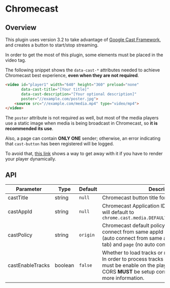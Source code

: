 # Chromecast

## Overview

This plugin uses version 3.2 to take advantage of [Google Cast Framework](https://developers.google.com/cast/docs/developers), and creates a button to start/stop streaming.

In order to get the most of this plugin, some elements must be placed in the video tag. 

The following snippet shows the `data-cast-*` attributes needed to achieve Chromecast best experience, **even when they are not required**.

```html
<video id="player1" width="640" height="360" preload="none"
       data-cast-title="[Your title]"
       data-cast-description="[Your optional description]"
       poster="//example.com/poster.jpg">
    <source src="//example.com/media.mp4" type="video/mp4">
</video>
```

The `poster` attribute is not required as well, but most of the media players use a static image when media is being broadcast in Chromecast, 
so **it is recommended its use**.

Also, a page can contain **ONLY ONE** sender; otherwise, an error indicating that `cast-button` has been registered will be logged.

To avoid that, [this link](https://jsfiddle.net/Luuwnjfm/13/) shows a way to get away with it if you have to render your player dynamically.

## API

Parameter | Type | Default | Description
------ | --------- | ------- | --------
castTitle | string | `null` | Chromecast button title for ARIA purposes 
castAppId | string | `null` |  Chromecast Application ID; if `null` is provided, it will default to `chrome.cast.media.DEFAULT_MEDIA_RECEIVER_APP_ID`
castPolicy | string | `origin` | Chromecast default policy: `origin` (by default, auto connect from same appId and page origin), `tab` (auto connect from same appId, page origin, and tab) and `page` (no auto connect)
castEnableTracks | boolean | `false` | Whether to load tracks or not through Chromecast. In order to process tracks correctly, `tracks` feature must be enable on the player configuration and CORS **MUST** be setup correctly. Read [this link](https://developers.google.com/cast/docs/player) for more information.